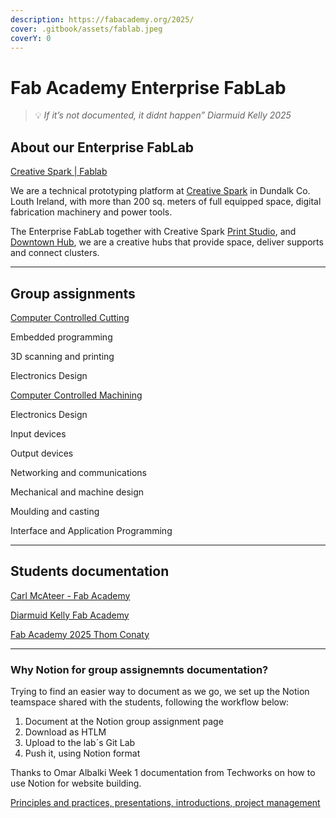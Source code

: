```yaml
---
description: https://fabacademy.org/2025/
cover: .gitbook/assets/fablab.jpeg
coverY: 0
---
```


# Fab Academy Enterprise FabLab

> 💡 _If it’s not documented, it didnt happen” Diarmuid Kelly 2025_

## About our Enterprise FabLab

[Creative Spark | Fablab](https://creativespark.ie/fablab.html)

We are a technical prototyping platform at [Creative Spark](https://creativespark.ie/) in Dundalk Co. Louth Ireland, with more than 200 sq. meters of full equipped space, digital fabrication machinery and power tools.

The Enterprise FabLab together with Creative Spark [Print Studio](https://creativespark.ie/print-studio.html), and [Downtown Hub](https://creativespark.ie/downtown-hub.html), we are a creative hubs that provide space, deliver supports and connect clusters.

***

## Group assignments

[Computer Controlled Cutting](fab-academy-enterprise-fablab/computer-controlled-cutting.md)

Embedded programming

3D scanning and printing

Electronics Design

[Computer Controlled Machining](fab-academy-enterprise-fablab/computer-controlled-machining.md)

Electronics Design

Input devices

Output devices

Networking and communications

Mechanical and machine design

Moulding and casting

Interface and Application Programming

***

## Students documentation

[Carl McAteer - Fab Academy](https://fabacademy.org/2025/labs/creativespark/students/carl-mcateer/)

[Diarmuid Kelly Fab Academy](https://fabacademy.org/2025/labs/creativespark/students/diarmuid-kelly/index.html)

[Fab Academy 2025 Thom Conaty](https://fabacademy.org/2025/labs/creativespark/students/thom-conaty/index.html)

***

### Why Notion for group assignemnts documentation?

Trying to find an easier way to document as we go, we set up the Notion teamspace shared with the students, following the workflow below:

1. Document at the Notion group assignment page
2. Download as HTLM
3. Upload to the lab´s Git Lab
4. Push it, using Notion format

Thanks to Omar Albalki Week 1 documentation from Techworks on how to use Notion for website building.

[Principles and practices, presentations, introductions, project management](https://fabacademy.org/2025/labs/techworks/students/omar-albalbaki/Principles%20and%20practices,%20presentations,%20introduct%201810e8ca7ada80a7846bcac09aa164fa.html)
